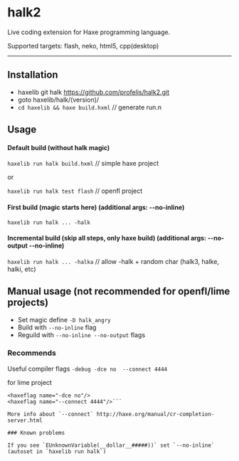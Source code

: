 # halk2

Live coding extension for Haxe programming language.

Supported targets: flash, neko, html5, cpp(desktop)

------

## Installation

- haxelib git halk https://github.com/profelis/halk2.git
- goto haxelib/halk/(version)/
- `cd haxelib && haxe build.hxml`  // generate run.n


## Usage

#### Default build (without halk magic)

`haxelib run halk build.hxml` // simple haxe project

or

`haxelib run halk test flash` // openfl project

#### First build (magic starts here) (additional args: --no-inline)

`haxelib run halk ... -halk`

#### Incremental build (skip all steps, only haxe build) (additional args: --no-output --no-inline)

`haxelib run halk ... -halka` // allow -halk + random char (halk3, halke, halki, etc)

## Manual usage (not recommended for openfl/lime projects)

- Set magic define `-D halk_angry`
- Build with `--no-inline` flag
- Reguild with `--no-inline --no-output` flags

### Recommends

Useful compiler flags `-debug -dce no  --connect 4444`

for lime project

```<haxeflag name="-debug"/>
<haxeflag name="-dce no"/>
<haxeflag name="--connect 4444"/>```

More info about `--connect` http://haxe.org/manual/cr-completion-server.html 

### Known problems

If you see `EUnknownVariable(__dollar__#####))` set `--no-inline` (autoset in `haxelib run halk`)